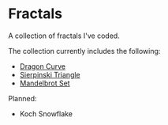 # Fractals
A collection of fractals I've coded.

The collection currently includes the following:
* [Dragon Curve](http://adamheins.github.io/fractals/dragon/dragon.html)
* [Sierpinski Triangle](http://adamheins.github.io/fractals/sierpinski/sierpinski.html)
* [Mandelbrot Set](http://adamheins.github.io/fractals/mandelbrot/mandelbrot.html)

Planned:
* Koch Snowflake
